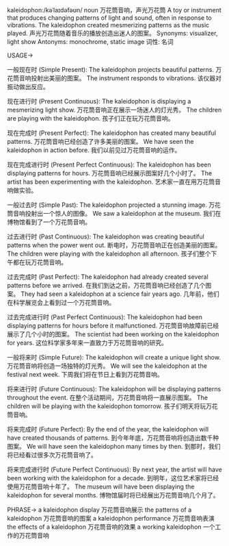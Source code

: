kaleidophon:/kəˈlaɪdəfəʊn/
noun
万花筒音响，声光万花筒
A toy or instrument that produces changing patterns of light and sound, often in response to vibrations.
The kaleidophon created mesmerizing patterns as the music played.  声光万花筒随着音乐的播放创造出迷人的图案。
Synonyms:  visualizer, light show
Antonyms:  monochrome, static image
词性: 名词


USAGE->

一般现在时 (Simple Present):
The kaleidophon projects beautiful patterns. 万花筒音响投射出美丽的图案。
The instrument responds to vibrations. 该仪器对振动做出反应。

现在进行时 (Present Continuous):
The kaleidophon is displaying a mesmerizing light show. 万花筒音响正在展示一场迷人的灯光秀。
The children are playing with the kaleidophon. 孩子们正在玩万花筒音响。

现在完成时 (Present Perfect):
The kaleidophon has created many beautiful patterns. 万花筒音响已经创造了许多美丽的图案。
We have seen the kaleidophon in action before. 我们以前见过万花筒音响的运作。

现在完成进行时 (Present Perfect Continuous):
The kaleidophon has been displaying patterns for hours. 万花筒音响已经展示图案好几个小时了。
The artist has been experimenting with the kaleidophon.  艺术家一直在用万花筒音响做实验。

一般过去时 (Simple Past):
The kaleidophon projected a stunning image. 万花筒音响投射出一个惊人的图像。
We saw a kaleidophon at the museum. 我们在博物馆看到了一个万花筒音响。

过去进行时 (Past Continuous):
The kaleidophon was creating beautiful patterns when the power went out.  断电时，万花筒音响正在创造美丽的图案。
The children were playing with the kaleidophon all afternoon.  孩子们整个下午都在玩万花筒音响。

过去完成时 (Past Perfect):
The kaleidophon had already created several patterns before we arrived. 在我们到达之前，万花筒音响已经创造了几个图案。
They had seen a kaleidophon at a science fair years ago.  几年前，他们在科学展览会上看到过一个万花筒音响。

过去完成进行时 (Past Perfect Continuous):
The kaleidophon had been displaying patterns for hours before it malfunctioned.  万花筒音响故障前已经展示了几个小时的图案。
The scientist had been working on the kaleidophon for years.  这位科学家多年来一直致力于万花筒音响的研究。

一般将来时 (Simple Future):
The kaleidophon will create a unique light show. 万花筒音响将创造一场独特的灯光秀。
We will see the kaleidophon at the festival next week. 下周我们将在节日上看到万花筒音响。

将来进行时 (Future Continuous):
The kaleidophon will be displaying patterns throughout the event.  在整个活动期间，万花筒音响将一直展示图案。
The children will be playing with the kaleidophon tomorrow.  孩子们明天将玩万花筒音响。

将来完成时 (Future Perfect):
By the end of the year, the kaleidophon will have created thousands of patterns. 到今年年底，万花筒音响将创造出数千种图案。
We will have seen the kaleidophon many times by then. 到那时，我们将已经看过很多次万花筒音响了。

将来完成进行时 (Future Perfect Continuous):
By next year, the artist will have been working with the kaleidophon for a decade.  到明年，这位艺术家将已经使用万花筒音响十年了。
The museum will have been displaying the kaleidophon for several months.  博物馆届时将已经展出万花筒音响几个月了。


PHRASE->
a kaleidophon display 万花筒音响展示
the patterns of a kaleidophon 万花筒音响的图案
a kaleidophon performance 万花筒音响表演
the effects of a kaleidophon 万花筒音响的效果
a working kaleidophon 一个工作的万花筒音响
